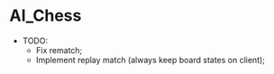 # AI_Chess

* TODO:
	* Fix rematch;
	* Implement replay match (always keep board states on client);
